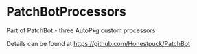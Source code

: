 # PatchBotProcessors
Part of PatchBot - three AutoPkg custom processors

Details can be found at https://github.com/Honestpuck/PatchBot
